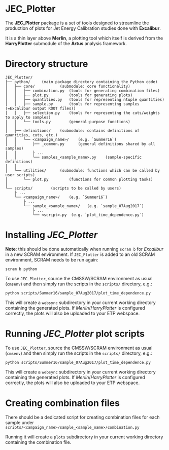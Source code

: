 JEC_Plotter
===========

The **JEC_Plotter** package is a set of tools designed to streamline
the production of plots for Jet Energy Calibration studies done with
**Excalibur**.

It is a thin layer above **Merlin**, a plotting tool which itself is
derived from the **HarryPlotter** submodule of the **Artus**
analysis framework.

# Directory structure

```
JEC_Plotter/
├── python/     (main package directory containing the Python code)
│   ├── core/           (submodule: core functionality)
│   │   ├── combination.py  (tools for generating combination files)
│   │   ├── plot.py         (tools for generating plots)
│   │   ├── quantities.py   (tools for representing ntuple quantities)
│   │   ├── sample.py       (tools for representing samples (=Excalibur output ROOT files))
│   │   ├── selection.py    (tools for representing the cuts/weights to apply to samples)
│   │   └── tools.py        (general-purpose functions)
│   │
│   ├── definitions/    (submodule: contains definitions of quantities, cuts, etc.)
│   │   └── <campaign_name>/    (e.g. `Summer16`)
│   │       ├── _common.py      (general definitions shared by all samples)
│   │       ├ ...
│   │       └── samples_<sample_name>.py    (sample-specific definitions)
│   │
│   └── utilities/      (submodule: functions which can be called by user scripts)
│       └── plot.py         (functions for common plotting tasks)
│
└── scripts/        (scripts to be called by users)
    ├ ...
    └── <campaign_name>/    (e.g. `Summer16`)
        ├ ...
        └── sample_<sample_name>/   (e.g. `sample_07Aug2017`)
            ├ ...
            └── <script>.py  (e.g. `plot_time_dependence.py`)
```

# Installing *JEC_Plotter*

**Note**: this should be done automatically when running `scram b` for
*Excalibur* in a new SCRAM environment. If `JEC_Plotter` is added to an
old SCRAM environment, SCRAM needs to be run again:

```
scram b python
```

To use `JEC_Plotter`, source the CMSSW/SCRAM environment as usual (`cmsenv`)
and then simply run the scripts in the `scripts/` directory, e.g.:

```
python scripts/Summer16/sample_07Aug2017/plot_time_dependence.py
```

This will create a `websync` subdirectory in your current working directory
containing the generated plots. If *Merlin*/*HarryPlotter* is configured
correctly, the plots will also be uploaded to your ETP webspace.


# Running *JEC_Plotter* plot scripts

To use `JEC_Plotter`, source the CMSSW/SCRAM environment as usual (`cmsenv`)
and then simply run the scripts in the `scripts/` directory, e.g.:

```
python scripts/Summer16/sample_07Aug2017/plot_time_dependence.py
```

This will create a `websync` subdirectory in your current working directory
containing the generated plots. If *Merlin*/*HarryPlotter* is configured
correctly, the plots will also be uploaded to your ETP webspace.

# Creating combination files

There should be a dedicated script for creating combination files for
each sample under `scripts/<campaign_name>/sample_<sample_name>/combination.py`

Running it will create a `plots` subdirectory in your current working directory
containing the combination file.

